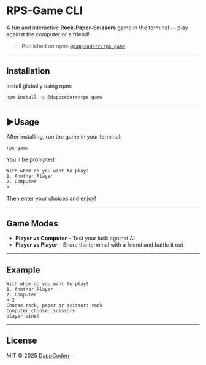 # RPS-Game CLI

A fun and interactive **Rock-Paper-Scissors** game in the terminal — play against the computer or a friend!

> Published on npm: [`@dappcoderr/rps-game`](https://www.npmjs.com/package/@dappcoderr/rps-game)

---

## Installation

Install globally using npm:

```bash
npm install -g @dappcoderr/rps-game
```

---

## ▶Usage

After installing, run the game in your terminal:

```bash
rps-game
```

You'll be prompted:

```
With whom do you want to play? 
1. Another Player
2. Computer
> 
```

Then enter your choices and enjoy!

---

## Game Modes

* **Player vs Computer** – Test your luck against AI
* **Player vs Player** – Share the terminal with a friend and battle it out

---

## Example

```
With whom do you want to play? 
1. Another Player
2. Computer
> 2
Choose rock, paper or scissor: rock
Computer choose: scissors
player wins!
```

---

## License

MIT © 2025 [DappCoderr](https://github.com/dappcoderr)
